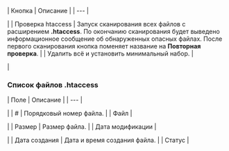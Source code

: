 | Кнопка | Описание |
| --- |

|
| Проверка htaccess | Запуск сканирования всех файлов с расширением **.htaccess**. По окончанию сканирования будет выведено информационное сообщение об обнаруженных опасных файлах. После первого сканирования кнопка поменяет название на **Повторная проверка**. |
| Удалить всё и установить минимальный набор. |

|

### Список файлов .htaccess

| Поле | Описание |
| --- |

|
| # | Порядковый номер файла. |
| Файл |

|
| Размер | Размер файла. |
| Дата модификации |

|
| Дата создания | Дата и время создания файла. |
| Статус |